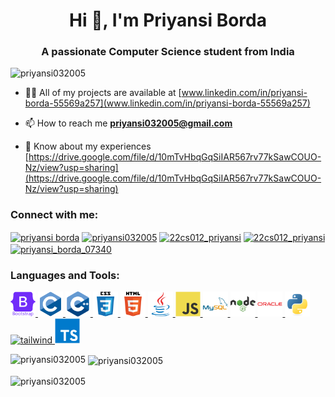 <h1 align="center">Hi 👋, I'm Priyansi Borda</h1>
<h3 align="center">A passionate Computer Science student from India</h3>

<p align="left"> <img src="https://komarev.com/ghpvc/?username=priyansi032005&label=Profile%20views&color=0e75b6&style=flat" alt="priyansi032005" /> </p>

- 👨‍💻 All of my projects are available at [www.linkedin.com/in/priyansi-borda-55569a257](www.linkedin.com/in/priyansi-borda-55569a257)

- 📫 How to reach me **priyansi032005@gmail.com**

- 📄 Know about my experiences [https://drive.google.com/file/d/10mTvHbqGqSiIAR567rv77kSawCOUO-Nz/view?usp=sharing](https://drive.google.com/file/d/10mTvHbqGqSiIAR567rv77kSawCOUO-Nz/view?usp=sharing)

<h3 align="left">Connect with me:</h3>
<p align="left">
<a href="https://linkedin.com/in/priyansi borda" target="blank"><img align="center" src="https://raw.githubusercontent.com/rahuldkjain/github-profile-readme-generator/master/src/images/icons/Social/linked-in-alt.svg" alt="priyansi borda" height="30" width="40" /></a>
<a href="https://www.codechef.com/users/priyansi032005" target="blank"><img align="center" src="https://cdn.jsdelivr.net/npm/simple-icons@3.1.0/icons/codechef.svg" alt="priyansi032005" height="30" width="40" /></a>
<a href="https://www.hackerrank.com/22cs012_priyansi" target="blank"><img align="center" src="https://raw.githubusercontent.com/rahuldkjain/github-profile-readme-generator/master/src/images/icons/Social/hackerrank.svg" alt="22cs012_priyansi" height="30" width="40" /></a>
<a href="https://www.leetcode.com/22cs012_priyansi" target="blank"><img align="center" src="https://raw.githubusercontent.com/rahuldkjain/github-profile-readme-generator/master/src/images/icons/Social/leet-code.svg" alt="22cs012_priyansi" height="30" width="40" /></a>
<a href="https://discord.gg/priyansi_borda_07340" target="blank"><img align="center" src="https://raw.githubusercontent.com/rahuldkjain/github-profile-readme-generator/master/src/images/icons/Social/discord.svg" alt="priyansi_borda_07340" height="30" width="40" /></a>
</p>

<h3 align="left">Languages and Tools:</h3>
<p align="left"> <a href="https://getbootstrap.com" target="_blank" rel="noreferrer"> <img src="https://raw.githubusercontent.com/devicons/devicon/master/icons/bootstrap/bootstrap-plain-wordmark.svg" alt="bootstrap" width="40" height="40"/> </a> <a href="https://www.cprogramming.com/" target="_blank" rel="noreferrer"> <img src="https://raw.githubusercontent.com/devicons/devicon/master/icons/c/c-original.svg" alt="c" width="40" height="40"/> </a> <a href="https://www.w3schools.com/cpp/" target="_blank" rel="noreferrer"> <img src="https://raw.githubusercontent.com/devicons/devicon/master/icons/cplusplus/cplusplus-original.svg" alt="cplusplus" width="40" height="40"/> </a> <a href="https://www.w3schools.com/css/" target="_blank" rel="noreferrer"> <img src="https://raw.githubusercontent.com/devicons/devicon/master/icons/css3/css3-original-wordmark.svg" alt="css3" width="40" height="40"/> </a> <a href="https://www.w3.org/html/" target="_blank" rel="noreferrer"> <img src="https://raw.githubusercontent.com/devicons/devicon/master/icons/html5/html5-original-wordmark.svg" alt="html5" width="40" height="40"/> </a> <a href="https://www.java.com" target="_blank" rel="noreferrer"> <img src="https://raw.githubusercontent.com/devicons/devicon/master/icons/java/java-original.svg" alt="java" width="40" height="40"/> </a> <a href="https://developer.mozilla.org/en-US/docs/Web/JavaScript" target="_blank" rel="noreferrer"> <img src="https://raw.githubusercontent.com/devicons/devicon/master/icons/javascript/javascript-original.svg" alt="javascript" width="40" height="40"/> </a> <a href="https://www.mysql.com/" target="_blank" rel="noreferrer"> <img src="https://raw.githubusercontent.com/devicons/devicon/master/icons/mysql/mysql-original-wordmark.svg" alt="mysql" width="40" height="40"/> </a> <a href="https://nodejs.org" target="_blank" rel="noreferrer"> <img src="https://raw.githubusercontent.com/devicons/devicon/master/icons/nodejs/nodejs-original-wordmark.svg" alt="nodejs" width="40" height="40"/> </a> <a href="https://www.oracle.com/" target="_blank" rel="noreferrer"> <img src="https://raw.githubusercontent.com/devicons/devicon/master/icons/oracle/oracle-original.svg" alt="oracle" width="40" height="40"/> </a> <a href="https://www.python.org" target="_blank" rel="noreferrer"> <img src="https://raw.githubusercontent.com/devicons/devicon/master/icons/python/python-original.svg" alt="python" width="40" height="40"/> </a> <a href="https://tailwindcss.com/" target="_blank" rel="noreferrer"> <img src="https://www.vectorlogo.zone/logos/tailwindcss/tailwindcss-icon.svg" alt="tailwind" width="40" height="40"/> </a> <a href="https://www.typescriptlang.org/" target="_blank" rel="noreferrer"> <img src="https://raw.githubusercontent.com/devicons/devicon/master/icons/typescript/typescript-original.svg" alt="typescript" width="40" height="40"/> </a> </p>

<p><img align="left" src="https://github-readme-stats.vercel.app/api/top-langs?username=priyansi032005&show_icons=true&locale=en&layout=compact" alt="priyansi032005" /></p>

<p>&nbsp;<img align="center" src="https://github-readme-stats.vercel.app/api?username=priyansi032005&show_icons=true&locale=en" alt="priyansi032005" /></p>

<p><img align="center" src="https://github-readme-streak-stats.herokuapp.com/?user=priyansi032005&" alt="priyansi032005" /></p>
